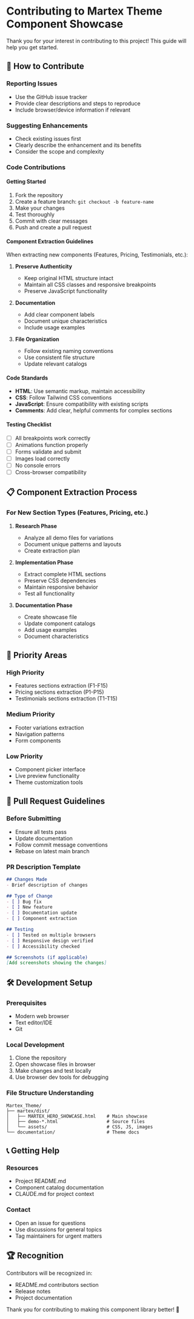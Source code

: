 # Contributing to Martex Theme Component Showcase

Thank you for your interest in contributing to this project! This guide will help you get started.

## 🤝 How to Contribute

### Reporting Issues
- Use the GitHub issue tracker
- Provide clear descriptions and steps to reproduce
- Include browser/device information if relevant

### Suggesting Enhancements
- Check existing issues first
- Clearly describe the enhancement and its benefits
- Consider the scope and complexity

### Code Contributions

#### Getting Started
1. Fork the repository
2. Create a feature branch: `git checkout -b feature-name`
3. Make your changes
4. Test thoroughly
5. Commit with clear messages
6. Push and create a pull request

#### Component Extraction Guidelines
When extracting new components (Features, Pricing, Testimonials, etc.):

1. **Preserve Authenticity**
   - Keep original HTML structure intact
   - Maintain all CSS classes and responsive breakpoints
   - Preserve JavaScript functionality

2. **Documentation**
   - Add clear component labels
   - Document unique characteristics
   - Include usage examples

3. **File Organization**
   - Follow existing naming conventions
   - Use consistent file structure
   - Update relevant catalogs

#### Code Standards
- **HTML**: Use semantic markup, maintain accessibility
- **CSS**: Follow Tailwind CSS conventions
- **JavaScript**: Ensure compatibility with existing scripts
- **Comments**: Add clear, helpful comments for complex sections

#### Testing Checklist
- [ ] All breakpoints work correctly
- [ ] Animations function properly
- [ ] Forms validate and submit
- [ ] Images load correctly
- [ ] No console errors
- [ ] Cross-browser compatibility

## 📋 Component Extraction Process

### For New Section Types (Features, Pricing, etc.)
1. **Research Phase**
   - Analyze all demo files for variations
   - Document unique patterns and layouts
   - Create extraction plan

2. **Implementation Phase**
   - Extract complete HTML sections
   - Preserve CSS dependencies
   - Maintain responsive behavior
   - Test all functionality

3. **Documentation Phase**
   - Create showcase file
   - Update component catalogs
   - Add usage examples
   - Document characteristics

## 🎯 Priority Areas

### High Priority
- Features sections extraction (F1-F15)
- Pricing sections extraction (P1-P15)
- Testimonials sections extraction (T1-T15)

### Medium Priority
- Footer variations extraction
- Navigation patterns
- Form components

### Low Priority
- Component picker interface
- Live preview functionality
- Theme customization tools

## 📝 Pull Request Guidelines

### Before Submitting
- Ensure all tests pass
- Update documentation
- Follow commit message conventions
- Rebase on latest main branch

### PR Description Template
```markdown
## Changes Made
- Brief description of changes

## Type of Change
- [ ] Bug fix
- [ ] New feature
- [ ] Documentation update
- [ ] Component extraction

## Testing
- [ ] Tested on multiple browsers
- [ ] Responsive design verified
- [ ] Accessibility checked

## Screenshots (if applicable)
[Add screenshots showing the changes]
```

## 🛠️ Development Setup

### Prerequisites
- Modern web browser
- Text editor/IDE
- Git

### Local Development
1. Clone the repository
2. Open showcase files in browser
3. Make changes and test locally
4. Use browser dev tools for debugging

### File Structure Understanding
```
Martex_Theme/
├── martex/dist/
│   ├── MARTEX_HERO_SHOWCASE.html    # Main showcase
│   ├── demo-*.html                  # Source files
│   └── assets/                      # CSS, JS, images
└── documentation/                   # Theme docs
```

## 📞 Getting Help

### Resources
- Project README.md
- Component catalog documentation
- CLAUDE.md for project context

### Contact
- Open an issue for questions
- Use discussions for general topics
- Tag maintainers for urgent matters

## 🏆 Recognition

Contributors will be recognized in:
- README.md contributors section
- Release notes
- Project documentation

Thank you for contributing to making this component library better! 🎉